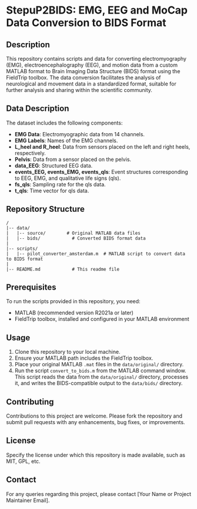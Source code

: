 # StepuP2BIDS: EMG, EEG and MoCap Data Conversion to BIDS Format

## Description
This repository contains scripts and data for converting electromyography (EMG), electroencephalography (EEG), and motion data from a custom MATLAB format to Brain Imaging Data Structure (BIDS) format using the FieldTrip toolbox. The data conversion facilitates the analysis of neurological and movement data in a standardized format, suitable for further analysis and sharing within the scientific community.

## Data Description
The dataset includes the following components:
- **EMG Data**: Electromyographic data from 14 channels.
- **EMG Labels**: Names of the EMG channels.
- **L_heel and R_heel**: Data from sensors placed on the left and right heels, respectively.
- **Pelvis**: Data from a sensor placed on the pelvis.
- **data_EEG**: Structured EEG data.
- **events_EEG, events_EMG, events_qls**: Event structures corresponding to EEG, EMG, and qualitative life signs (qls).
- **fs_qls**: Sampling rate for the qls data.
- **t_qls**: Time vector for qls data.

## Repository Structure
```
/
|-- data/
|   |-- source/        # Original MATLAB data files
|   |-- bids/            # Converted BIDS format data
|
|-- scripts/
|   |-- pilot_converter_amsterdam.m  # MATLAB script to convert data to BIDS format
|
|-- README.md            # This readme file
```

## Prerequisites
To run the scripts provided in this repository, you need:
- MATLAB (recommended version R2021a or later)
- FieldTrip toolbox, installed and configured in your MATLAB environment

## Usage
1. Clone this repository to your local machine.
2. Ensure your MATLAB path includes the FieldTrip toolbox.
3. Place your original MATLAB `.mat` files in the `data/original/` directory.
4. Run the script `convert_to_bids.m` from the MATLAB command window. This script reads the data from the `data/original/` directory, processes it, and writes the BIDS-compatible output to the `data/bids/` directory.

## Contributing
Contributions to this project are welcome. Please fork the repository and submit pull requests with any enhancements, bug fixes, or improvements.

## License
Specify the license under which this repository is made available, such as MIT, GPL, etc.

## Contact
For any queries regarding this project, please contact [Your Name or Project Maintainer Email].
